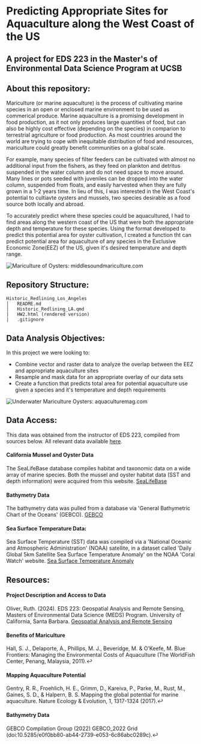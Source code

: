 # Predicting Appropriate Sites for Aquaculture along the West Coast of the US
## A project for EDS 223 in the Master's of Environmental Data Science Program at UCSB

## About this repository:
Mariculture (or marine aquaculture) is the process of cultivating marine species in an open or enclosed marine environment to be used as commerical produce. Marine aquaculture is a promising development in food production, as it not only produces large quantities of food, but can also be highly cost effective (depending on the species) in comparion to terrestrial agriculture or food production. As most countries around the world are trying to cope with inequitable distribution of food and resources, mariculture could greatly benefit communities on a global scale.

For example, many species of filter feeders can be cultivated with almost no additional input from the fishers, as they feed on plankton and detritus suspended in the water column and do not need space to move around. Many lines or pots seeded with juveniles can be dropped into the water column, suspended from floats, and easily harvested when they are fully grown in a 1-2 years time. In lieu of this, I was interested in the West Coast's potential to cultiavte oysters and mussels, two species desirable as a food source both locally and abroad. 

To accurately predict where these species could be aquacultured, I had to find areas along the western coast of the US that were both the appropriate depth and temperature for these species. Using the format developed to predict this potential area for oyster cultivation, I created a function tht can predict potential area for aquaculture of any species in the Exclusive Economic Zone(EEZ) of the US, given it's desired temperature and depth range.

 
![Mariculture of Oysters: middlesoundmariculture.com](https://img1.wsimg.com/isteam/ip/e6715026-e6cc-42bb-a6e0-c2abe7d97162/DJI_0550.jpg/:/) 

## Repository Structure:
```
Historic_Redlining_Los_Angeles
│   README.md
│   Historic_Redlining_LA.qmd
|   HW2.html (rendered version)
|   .gitignore
```


## Data Analysis Objectives:
In this project we were looking to:
- Combine vector and raster data to analyze the overlap between the EEZ and appropriate aquaculture sites
- Resample and mask data for an appropriate overlay of our data sets
- Create a function that predicts total area for potential aquaculture use given a species and it's temperature and depth requirements 

![Underwater Mariculture Oysters: aquaculturemag.com](https://aquaculturemag.com/wp-content/uploads/2019/08/Oysters-iStock-653783296-1280x854.jpg) 

## Data Access:
This data was obtained from the instructor of EDS 223, compiled from sources below.
All relevant data available [here](https://drive.google.com/file/d/1u-iwnPDbe6ZK7wSFVMI-PpCKaRQ3RVmg/view).

#### California Mussel and Oyster Data
The SeaLifeBase database compiles habitat and taxonomic data on a wide array of marine species. Both the mussel and oyster habitat data (SST and depth information) were acquired from this website. 
<a href="https://www.sealifebase.ca/search.php" target="_blank">SeaLifeBase</a>

#### Bathymetry Data
The bathymetry data was pulled from a database via 'General Bathymetric Chart of the Oceans' (GEBCO). 
<a href="https://www.gebco.net/data_and_products/gridded_bathymetry_data/#area" target="_blank">GEBCO</a>

#### Sea Surface Temperature Data:
Sea Surface Temperature (SST) data was compiled via a 'National Oceanic and Atmospheric Administration' (NOAA) satellite, in a dataset called 'Daily Global 5km Satellite Sea Surface Temperature Anomaly' on the NOAA 'Coral Watch' website. 
<a href= "https://coralreefwatch.noaa.gov/product/5km/index_5km_ssta.php" target= "_blank">Sea Surface Temperature Anomaly</a>  

## Resources:

#### Project Description and Access to Data
Oliver, Ruth. (2024). EDS 223: Geospatial Analysis and Remote Sensing, Masters of Environmental Data Science (MEDS) Program. University of California, Santa Barbara. <a href="https://eds-223-geospatial.github.io/" target="_blank">Geospatial Analysis and Remote Sensing</a>

#### Benefits of Mariculture
Hall, S. J., Delaporte, A., Phillips, M. J., Beveridge, M. & O’Keefe, M. Blue Frontiers: Managing the Environmental Costs of Aquaculture (The WorldFish Center, Penang, Malaysia, 2011).↩︎

#### Mapping Aquaculture Potential
Gentry, R. R., Froehlich, H. E., Grimm, D., Kareiva, P., Parke, M., Rust, M., Gaines, S. D., & Halpern, B. S. Mapping the global potential for marine aquaculture. Nature Ecology & Evolution, 1, 1317-1324 (2017).↩︎

#### Bathymetry Data
GEBCO Compilation Group (2022) GEBCO_2022 Grid (doi:10.5285/e0f0bb80-ab44-2739-e053-6c86abc0289c).↩︎

